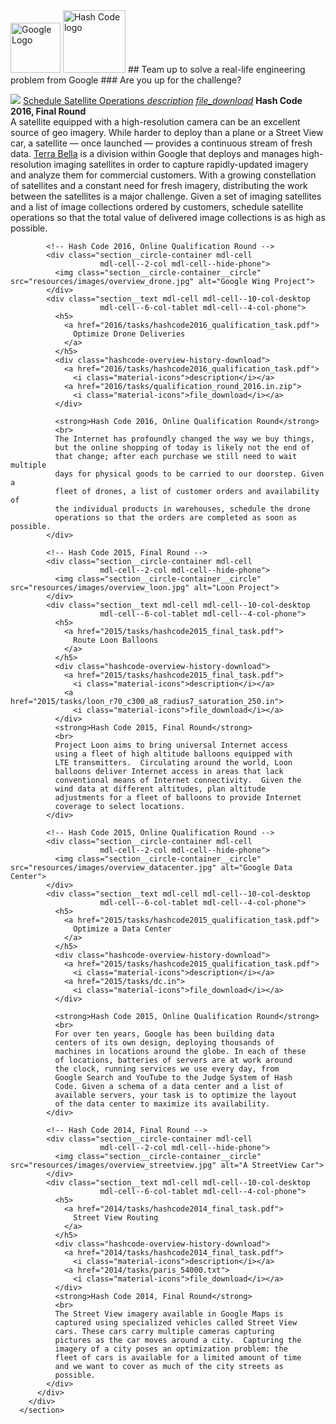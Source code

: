 <img src="https://www.google.fr/images/branding/googlelogo/2x/googlelogo_color_120x44dp.png" alt="Google Logo" height="80">
<img height="100" src="https://hashcode.withgoogle.com/resources/logo/hashcode_hero.png" alt="Hash Code logo">
## Team up to solve a real-life engineering problem from Google
### Are you up for the challenge?

![](https://hashcode.withgoogle.com/resources/images/overview_satellites.jpg)
                <a href="2016/tasks/hashcode2016_final_task.pdf">
                  Schedule Satellite Operations
                </a>
                <a href="2016/tasks/hashcode2016_final_task.pdf">
                  <i class="material-icons">description</i></a>
                <a href="2016/tasks/final_round_2016.in.zip">
                  <i class="material-icons">file_download</i></a>
              </div>
              <strong>Hash Code 2016, Final Round</strong>
              <br>
              A satellite equipped with a high-resolution camera can be an
              excellent source of geo imagery. While harder to deploy than
              a plane or a Street View car, a satellite — once launched —
              provides a continuous stream of fresh data.
              <a href="https://terrabella.google.com/">Terra Bella</a> is a
              division within Google that deploys and manages
              high-resolution imaging satellites in order to capture
              rapidly-updated imagery and analyze them for commercial
              customers. With a growing constellation of satellites and
              a constant need for fresh imagery, distributing the work
              between the satellites is a major challenge. Given a set of
              imaging satellites and a list of image collections ordered by
              customers, schedule satellite operations so that the total
              value of delivered image collections is as high as possible.
            </div>

            <!-- Hash Code 2016, Online Qualification Round -->
            <div class="section__circle-container mdl-cell
                        mdl-cell--2-col mdl-cell--hide-phone">
              <img class="section__circle-container__circle" src="resources/images/overview_drone.jpg" alt="Google Wing Project">
            </div>
            <div class="section__text mdl-cell mdl-cell--10-col-desktop
                        mdl-cell--6-col-tablet mdl-cell--4-col-phone">
              <h5>
                <a href="2016/tasks/hashcode2016_qualification_task.pdf">
                  Optimize Drone Deliveries
                </a>
              </h5>
              <div class="hashcode-overview-history-download">
                <a href="2016/tasks/hashcode2016_qualification_task.pdf">
                  <i class="material-icons">description</i></a>
                <a href="2016/tasks/qualification_round_2016.in.zip">
                  <i class="material-icons">file_download</i></a>
              </div>

              <strong>Hash Code 2016, Online Qualification Round</strong>
              <br>
              The Internet has profoundly changed the way we buy things,
              but the online shopping of today is likely not the end of
              that change; after each purchase we still need to wait multiple
              days for physical goods to be carried to our doorstep. Given a
              fleet of drones, a list of customer orders and availability of
              the individual products in warehouses, schedule the drone
              operations so that the orders are completed as soon as possible.
            </div>

            <!-- Hash Code 2015, Final Round -->
            <div class="section__circle-container mdl-cell
                        mdl-cell--2-col mdl-cell--hide-phone">
              <img class="section__circle-container__circle" src="resources/images/overview_loon.jpg" alt="Loon Project">
            </div>
            <div class="section__text mdl-cell mdl-cell--10-col-desktop
                        mdl-cell--6-col-tablet mdl-cell--4-col-phone">
              <h5>
                <a href="2015/tasks/hashcode2015_final_task.pdf">
                  Route Loon Balloons
                </a>
              </h5>
              <div class="hashcode-overview-history-download">
                <a href="2015/tasks/hashcode2015_final_task.pdf">
                  <i class="material-icons">description</i></a>
                <a href="2015/tasks/loon_r70_c300_a8_radius7_saturation_250.in">
                  <i class="material-icons">file_download</i></a>
              </div>
              <strong>Hash Code 2015, Final Round</strong>
              <br>
              Project Loon aims to bring universal Internet access
              using a fleet of high altitude balloons equipped with
              LTE transmitters.  Circulating around the world, Loon
              balloons deliver Internet access in areas that lack
              conventional means of Internet connectivity.  Given the
              wind data at different altitudes, plan altitude
              adjustments for a fleet of balloons to provide Internet
              coverage to select locations.
            </div>

            <!-- Hash Code 2015, Online Qualification Round -->
            <div class="section__circle-container mdl-cell
                        mdl-cell--2-col mdl-cell--hide-phone">
              <img class="section__circle-container__circle" src="resources/images/overview_datacenter.jpg" alt="Google Data Center">
            </div>
            <div class="section__text mdl-cell mdl-cell--10-col-desktop
                        mdl-cell--6-col-tablet mdl-cell--4-col-phone">
              <h5>
                <a href="2015/tasks/hashcode2015_qualification_task.pdf">
                  Optimize a Data Center
                </a>
              </h5>
              <div class="hashcode-overview-history-download">
                <a href="2015/tasks/hashcode2015_qualification_task.pdf">
                  <i class="material-icons">description</i></a>
                <a href="2015/tasks/dc.in">
                  <i class="material-icons">file_download</i></a>
              </div>

              <strong>Hash Code 2015, Online Qualification Round</strong>
              <br>
              For over ten years, Google has been building data
              centers of its own design, deploying thousands of
              machines in locations around the globe. In each of these
              of locations, batteries of servers are at work around
              the clock, running services we use every day, from
              Google Search and YouTube to the Judge System of Hash
              Code. Given a schema of a data center and a list of
              available servers, your task is to optimize the layout
              of the data center to maximize its availability.
            </div>

            <!-- Hash Code 2014, Final Round -->
            <div class="section__circle-container mdl-cell
                        mdl-cell--2-col mdl-cell--hide-phone">
              <img class="section__circle-container__circle" src="resources/images/overview_streetview.jpg" alt="A StreetView Car">
            </div>
            <div class="section__text mdl-cell mdl-cell--10-col-desktop
                        mdl-cell--6-col-tablet mdl-cell--4-col-phone">
              <h5>
                <a href="2014/tasks/hashcode2014_final_task.pdf">
                  Street View Routing
                </a>
              </h5>
              <div class="hashcode-overview-history-download">
                <a href="2014/tasks/hashcode2014_final_task.pdf">
                  <i class="material-icons">description</i></a>
                <a href="2014/tasks/paris_54000.txt">
                  <i class="material-icons">file_download</i></a>
              </div>
              <strong>Hash Code 2014, Final Round</strong>
              <br>
              The Street View imagery available in Google Maps is
              captured using specialized vehicles called Street View
              cars. These cars carry multiple cameras capturing
              pictures as the car moves around a city.  Capturing the
              imagery of a city poses an optimization problem: the
              fleet of cars is available for a limited amount of time
              and we want to cover as much of the city streets as
              possible.
            </div>
          </div>
        </div>
      </section>

